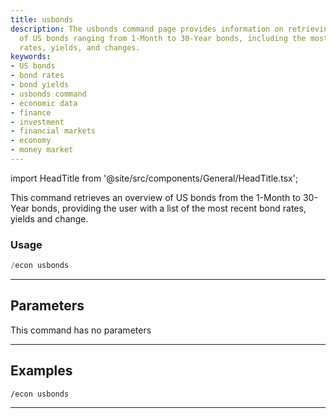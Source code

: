 ```yaml
---
title: usbonds
description: The usbonds command page provides information on retrieving an overview
  of US bonds ranging from 1-Month to 30-Year bonds, including the most recent bond
  rates, yields, and changes.
keywords:
- US bonds
- bond rates
- bond yields
- usbonds command
- economic data
- finance
- investment
- financial markets
- economy
- money market
---
```


import HeadTitle from '@site/src/components/General/HeadTitle.tsx';

<HeadTitle title="economy: usbonds - Discord Reference | OpenBB Bot Docs" />

This command retrieves an overview of US bonds from the 1-Month to 30-Year bonds, providing the user with a list of the most recent bond rates, yields and change.

### Usage

```python wordwrap
/econ usbonds
```

---

## Parameters

This command has no parameters



---

## Examples

```
/econ usbonds
```
---
